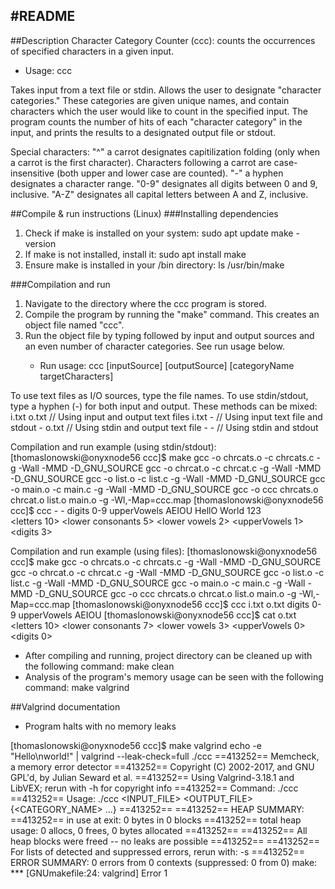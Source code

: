 #README
---
##Description
Character Category Counter (ccc): counts the occurrences of specified characters in a given input.
- Usage: ccc <inputSource> <outputSource> <categoryName targetCharacters>

Takes input from a text file or stdin. Allows the user to designate "character categories." These categories are given unique names, and contain characters which the user would like to count in the specified input. The program counts the number of hits of each "character category" in the input, and prints the results to a designated output file or stdout.

Special characters:
	"^"	a carrot designates capitilization folding (only when a carrot is the first character). Characters following a carrot are case-insensitive (both upper and lower case are counted).
	"-"	a hyphen designates a character range. "0-9" designates all digits between 0 and 9, inclusive. "A-Z" designates all capital letters between A and Z, inclusive.

##Compile & run instructions (Linux)
###Installing dependencies
1. Check if make is installed on your system:
	sudo apt update
	make -version
2. If make is not installed, install it:
	sudo apt install make
3. Ensure make is installed in your /bin directory:
	ls /usr/bin/make

###Compilation and run
1. Navigate to the directory where the ccc program is stored.
2. Compile the program by running the "make" command. This creates an object file named "ccc". 
3. Run the object file by typing <ccc> followed by input and output sources and an even number of character categories. See run usage below.
	- Run usage: ccc [inputSource] [outputSource] [categoryName targetCharacters]
  	
To use text files as I/O sources, type the file names. To use stdin/stdout, type a hyphen (-) for both input and output. These methods can be mixed:
	i.txt o.txt	// Using input and output text files
      	i.txt -		// Using input text file and stdout
	- o.txt		// Using stdin and output text file
  	- -		// Using stdin and stdout
	
Compilation and run example (using stdin/stdout):
	[thomaslonowski@onyxnode56 ccc]$ make
	gcc -o chrcats.o -c chrcats.c -g -Wall -MMD -D_GNU_SOURCE
	gcc -o chrcat.o -c chrcat.c -g -Wall -MMD -D_GNU_SOURCE
	gcc -o list.o -c list.c -g -Wall -MMD -D_GNU_SOURCE
	gcc -o main.o -c main.c -g -Wall -MMD -D_GNU_SOURCE
	gcc -o ccc chrcats.o chrcat.o list.o main.o -g -Wl,-Map=ccc.map
	[thomaslonowski@onyxnode56 ccc]$ ccc - - digits 0-9 upperVowels AEIOU
	HellO World 123        
	<letters 10> <lower consonants 5> <lower vowels 2> <upperVowels 1> <digits 3> 

Compilation and run example (using files):
	[thomaslonowski@onyxnode56 ccc]$ make
	gcc -o chrcats.o -c chrcats.c -g -Wall -MMD -D_GNU_SOURCE
	gcc -o chrcat.o -c chrcat.c -g -Wall -MMD -D_GNU_SOURCE
	gcc -o list.o -c list.c -g -Wall -MMD -D_GNU_SOURCE
	gcc -o main.o -c main.c -g -Wall -MMD -D_GNU_SOURCE
	gcc -o ccc chrcats.o chrcat.o list.o main.o -g -Wl,-Map=ccc.map
	[thomaslonowski@onyxnode56 ccc]$ ccc i.txt o.txt digits 0-9 upperVowels AEIOU
	[thomaslonowski@onyxnode56 ccc]$ cat o.txt 
	<letters 10> <lower consonants 7> <lower vowels 3> <upperVowels 0> <digits 0>
	

- After compiling and running, project directory can be cleaned up with the following command: make clean
- Analysis of the program's memory usage can be seen with the following command: make valgrind


##Valgrind documentation
- Program halts with no memory leaks

[thomaslonowski@onyxnode56 ccc]$ make valgrind
echo -e "Hello\nworld!" | valgrind --leak-check=full ./ccc 
==413252== Memcheck, a memory error detector
==413252== Copyright (C) 2002-2017, and GNU GPL'd, by Julian Seward et al.
==413252== Using Valgrind-3.18.1 and LibVEX; rerun with -h for copyright info
==413252== Command: ./ccc
==413252== 
Usage: ./ccc <INPUT_FILE> <OUTPUT_FILE> {<CATEGORY_NAME> <CHARACTERS>...}
==413252== 
==413252== HEAP SUMMARY:
==413252==     in use at exit: 0 bytes in 0 blocks
==413252==   total heap usage: 0 allocs, 0 frees, 0 bytes allocated
==413252== 
==413252== All heap blocks were freed -- no leaks are possible
==413252== 
==413252== For lists of detected and suppressed errors, rerun with: -s
==413252== ERROR SUMMARY: 0 errors from 0 contexts (suppressed: 0 from 0)
make: *** [GNUmakefile:24: valgrind] Error 1
